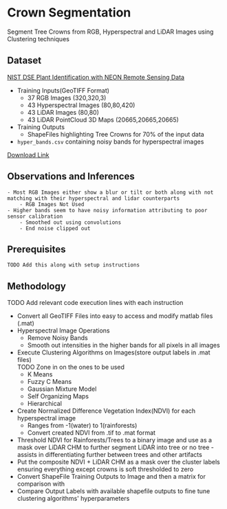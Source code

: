 # Crown Segmentation
Segment Tree Crowns from RGB, Hyperspectral and LiDAR Images using Clustering techniques 

## Dataset 
 [NIST DSE Plant Identification with NEON Remote Sensing Data](https://www.ecodse.org/)
 - Training Inputs(GeoTIFF Format)
    - 37 RGB Images (320,320,3)
    - 43 Hyperspectral Images (80,80,420)
    - 43 LiDAR Images (80,80)
    - 43 LiDAR PointCloud 3D Maps (20665,20665,20665)
 - Training Outputs 
    - ShapeFiles highlighting Tree Crowns for 70% of the input data 
 - `hyper_bands.csv` containing noisy bands for hyperspectral images 

[Download Link](https://zenodo.org/record/867646#.W9z2W2hKiHs)

## Observations and Inferences 
    - Most RGB Images either show a blur or tilt or both along with not matching with their hyperspectral and lidar counterparts 
        - RGB Images Not Used 
    - Higher bands seem to have noisy information attributing to poor sensor calibration
        - Smoothed out using convolutions 
        - End noise clipped out

## Prerequisites 
    TODO Add this along with setup instructions 

## Methodology
TODO Add relevant code execution lines with each instruction   
- Convert all GeoTIFF Files into easy to access and modify matlab files (.mat)
- Hyperspectral Image Operations 
    - Remove Noisy Bands 
    - Smooth out intensities in the higher bands for all pixels in all images 
- Execute Clustering Algorithms on Images(store output labels in .mat files) <br/>
  TODO Zone in on the ones to be used 
    - K Means 
    - Fuzzy C Means 
    - Gaussian Mixture Model 
    - Self Organizing Maps 
    - Hierarchical  
- Create Normalized Difference Vegetation Index(NDVI) for each hyperspectral image
    - Ranges from -1(water) to 1(rainforests)
    - Convert created NDVI from .tif to .mat format
- Threshold NDVI for Rainforests/Trees to a binary image and use as a mask over LiDAR CHM to further segment LiDAR into tree or no tree - assists in differentiating further between trees and other artifacts
- Put the composite NDVI + LiDAR CHM as a mask over the cluster labels ensuring everything except crowns is soft thresholded to zero 
- Convert ShapeFile Training Outputs to Image and then a matrix for comparison with 
- Compare Output Labels with available shapefile outputs to fine tune clustering algorithms' hyperparameters 
